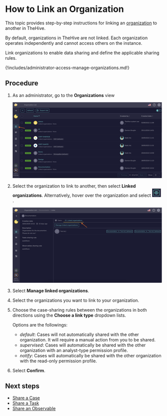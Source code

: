 # How to Link an Organization

This topic provides step-by-step instructions for linking an [organization](about-organizations.md) to another in TheHive.

By default, organizations in TheHive are not linked. Each organization operates independently and cannot access others on the instance.

Link organizations to enable data sharing and define the applicable sharing rules.

{!includes/administrator-access-manage-organizations.md!}

## Procedure

1. As an administrator, go to the **Organizations** view

    ![Organizations view](../../images/administration-guides/manage-organizations-organizations-view.png)

2. Select the organization to link to another, then select **Linked organizations**. Alternatively, hover over the organization and select ![Eye](../../images/administration-guides/manage-organizations-eye.png).

    ![Link an organization](../../images/administration-guides/link-an-organization.png)

3. Select **Manage linked organizations**.

4. Select the organizations you want to link to your organization.

5. Choose the case-sharing rules between the organizations in both directions using the **Choose a link type** dropdown lists.

    Options are the followings:
    - *default*: Cases will not automatically shared with the other organization. It will require a manual action from you to be shared.
    - *supervised*: Cases will automatically be shared with the other organization with an analyst-type permission profile.
    - *notify*: Cases will automatically be shared with the other organization with the read-only permission profile.

6. Select **Confirm**.
    
## Next steps

* [Share a Case](../../user-guides/analyst-corner/cases/share-a-case.md)
* [Share a Task](../../user-guides/analyst-corner/tasks/share-a-task.md)
* [Share an Observable](../../user-guides/analyst-corner/cases/share-an-observable.md)